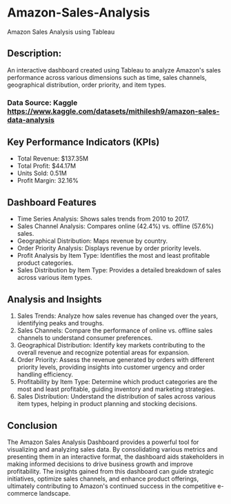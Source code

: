 # Amazon-Sales-Analysis
Amazon Sales Analysis using Tableau

## Description:
An interactive dashboard created using Tableau to analyze Amazon's sales performance across various dimensions such as time, sales channels, geographical distribution, order priority, and item types.

### Data Source: Kaggle https://www.kaggle.com/datasets/mithilesh9/amazon-sales-data-analysis

## Key Performance Indicators (KPIs)
- Total Revenue: $137.35M
- Total Profit: $44.17M
- Units Sold: 0.51M
- Profit Margin: 32.16%

## Dashboard Features
- Time Series Analysis: Shows sales trends from 2010 to 2017.
- Sales Channel Analysis: Compares online (42.4%) vs. offline (57.6%) sales.
- Geographical Distribution: Maps revenue by country.
- Order Priority Analysis: Displays revenue by order priority levels.
- Profit Analysis by Item Type: Identifies the most and least profitable product categories.
- Sales Distribution by Item Type: Provides a detailed breakdown of sales across various item types.

## Analysis and Insights
1. Sales Trends: Analyze how sales revenue has changed over the years, identifying peaks and troughs.
2. Sales Channels: Compare the performance of online vs. offline sales channels to understand consumer preferences.
3. Geographical Distribution: Identify key markets contributing to the overall revenue and recognize potential areas for expansion.
4. Order Priority: Assess the revenue generated by orders with different priority levels, providing insights into customer urgency and order handling efficiency.
5. Profitability by Item Type: Determine which product categories are the most and least profitable, guiding inventory and marketing strategies.
6. Sales Distribution: Understand the distribution of sales across various item types, helping in product planning and stocking decisions.

## Conclusion
The Amazon Sales Analysis Dashboard provides a powerful tool for visualizing and analyzing sales data. By consolidating various metrics and presenting them in an interactive format, the dashboard aids stakeholders in making informed decisions to drive business growth and improve profitability. The insights gained from this dashboard can guide strategic initiatives, optimize sales channels, and enhance product offerings, ultimately contributing to Amazon's continued success in the competitive e-commerce landscape.

